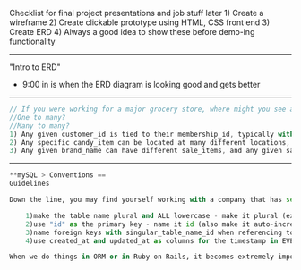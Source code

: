 Checklist for final project presentations and job stuff later
    1) Create a wireframe
    2) Create clickable prototype using HTML, CSS front end
    3) Create ERD
    4) Always a good idea to show these before demo-ing functionality
*******************************************************************************
"Intro to ERD"
 - 9:00 in is when the ERD diagram is looking good and gets better
*******************************************************************************
```js
// If you were working for a major grocery store, where might you see a one-to-one relationship in their database?
//One to many?
//Many to many?
1) Any given customer_id is tied to their membership_id, typically with a phone number
2) Any specific candy_item can be located at many different locations, but any location only holds one candy_item
3) Any given brand_name can have different sale_items, and any given sale_items can belong to any given brand_names
```
*******************************************************************************
```py
**mySQL > Conventions ==
Guidelines

Down the line, you may find yourself working with a company that has set up their database conventions a little bit differently, but these are the guidelines that we feel are best for this course:

    1)make the table name plural and ALL lowercase - make it plural (ex. users, leads, sites, clients, chapters, courses, modules)
    2)use "id" as the primary key - name it id (also make it auto-incremented).
    3)name foreign keys with singular_table_name_id when referencing to a primary key in another table name it [singular name of the table youre referring to]_id (ex. user_id, lead_id, site_id, client_id, chapter_id, course_id, module_id).
    4)use created_at and updated_at as columns for the timestamp in EVERY table you create.

When we do things in ORM or in Ruby on Rails, it becomes extremely important that we follow these naming conventions
```